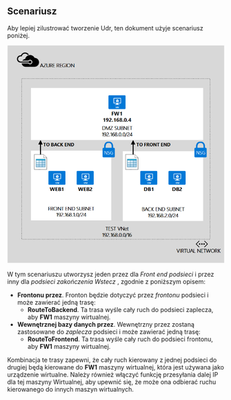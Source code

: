 ## <a name="scenario"></a>Scenariusz
Aby lepiej zilustrować tworzenie Udr, ten dokument użyje scenariusz poniżej.

![OPIS ILUSTRACJI](./media/virtual-network-create-udr-scenario-include/figure1.png)

W tym scenariuszu utworzysz jeden przez dla *Front end podsieci* i przez inny dla *podsieci zakończenia Wstecz* , zgodnie z poniższym opisem: 

* **Frontonu przez**. Fronton będzie dotyczyć przez *frontonu* podsieci i może zawierać jedną trasę:    
  * **RouteToBackend**. Ta trasa wyśle cały ruch do podsieci zaplecza, aby **FW1** maszyny wirtualnej.
* **Wewnętrznej bazy danych przez**. Wewnętrzny przez zostaną zastosowane do *zaplecza* podsieci i może zawierać jedną trasę:    
  * **RouteToFrontend**. Ta trasa wyśle cały ruch do podsieci frontonu, aby **FW1** maszyny wirtualnej.

Kombinacja te trasy zapewni, że cały ruch kierowany z jednej podsieci do drugiej będą kierowane do **FW1** maszyny wirtualnej, która jest używana jako urządzenie wirtualne. Należy również włączyć funkcję przesyłania dalej IP dla tej maszyny Wirtualnej, aby upewnić się, że może ona odbierać ruchu kierowanego do innych maszyn wirtualnych.

